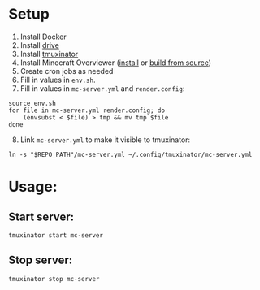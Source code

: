 # Setup

1. Install Docker
2. Install [drive](https://github.com/odeke-em/drive#installing)
3. Install [tmuxinator](https://github.com/tmuxinator/tmuxinator#installation)
4. Install Minecraft Overviewer ([install](http://docs.overviewer.org/en/latest/installing/#) or [build from source](http://docs.overviewer.org/en/latest/building/))
5. Create cron jobs as needed
6. Fill in values in `env.sh`.
7. Fill in values in `mc-server.yml` and `render.config`:

```
source env.sh
for file in mc-server.yml render.config; do
    (envsubst < $file) > tmp && mv tmp $file
done
```

8. Link `mc-server.yml` to make it visible to tmuxinator:

```
ln -s "$REPO_PATH"/mc-server.yml ~/.config/tmuxinator/mc-server.yml
```

# Usage:

## Start server:

```
tmuxinator start mc-server
```

## Stop server:

```
tmuxinator stop mc-server
```

